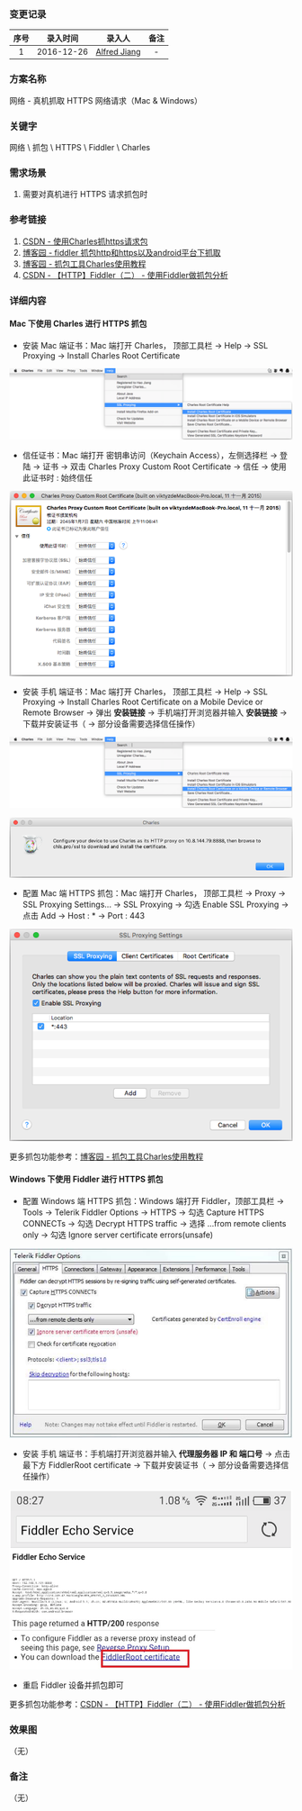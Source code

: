 ### 变更记录

| 序号 | 录入时间 | 录入人 | 备注 |
|:--------:|:--------:|:--------:|:--------:|
| 1 | 2016-12-26 | [Alfred Jiang](https://github.com/viktyz) | - |

### 方案名称

网络 - 真机抓取 HTTPS 网络请求（Mac & Windows）

### 关键字

网络 \ 抓包 \ HTTPS \ Fiddler \ Charles

### 需求场景

1. 需要对真机进行 HTTPS 请求抓包时

### 参考链接

1. [CSDN - 使用Charles抓https请求包](http://blog.csdn.net/qq_23195583/article/details/52087189)
2. [博客园 - fiddler 抓包http和https以及android平台下抓取](http://www.cnblogs.com/xyyz/p/5824845.html)
3. [博客园 - 抓包工具Charles使用教程](http://www.cnblogs.com/yuanjunliang/articles/5167927.html)
4. [CSDN - 【HTTP】Fiddler（二） - 使用Fiddler做抓包分析](http://blog.csdn.net/ohmygirl/article/details/17849983/)

### 详细内容

#### Mac 下使用 Charles 进行 HTTPS 抓包

* 安装 Mac 端证书：Mac 端打开 Charles， 顶部工具栏 -> Help -> SSL Proxying -> Install Charles Root Certificate

![Image_00212_00004.png](Images/Image_00212_00004.png)

* 信任证书：Mac 端打开 密钥串访问（Keychain Access），左侧选择栏 -> 登陆 -> 证书 -> 双击 Charles Proxy Custom Root Certificate -> 信任 -> 使用此证书时 : 始终信任

![Image_00212_00003.png](Images/Image_00212_00003.png)

* 安装 手机 端证书：Mac 端打开 Charles， 顶部工具栏 -> Help -> SSL Proxying -> Install Charles Root Certificate on a Mobile Device or Remote Browser -> 弹出 **安装链接** -> 手机端打开浏览器并输入 **安装链接** -> 下载并安装证书（ -> 部分设备需要选择信任操作）

![Image_00212_00005.png](Images/Image_00212_00005.png)

![Image_00212_00006.png](Images/Image_00212_00006.png)

* 配置 Mac 端 HTTPS 抓包：Mac 端打开 Charles， 顶部工具栏 -> Proxy -> SSL Proxying Settings... -> SSL Proxying -> 勾选 Enable SSL Proxying -> 点击 Add -> Host : * -> Port : 443

![Image_00212_00007.png](Images/Image_00212_00007.png)

更多抓包功能参考：[博客园 - 抓包工具Charles使用教程](http://www.cnblogs.com/yuanjunliang/articles/5167927.html)

#### Windows 下使用 Fiddler 进行 HTTPS 抓包

* 配置 Windows 端 HTTPS 抓包：Windows 端打开 Fiddler，顶部工具栏 -> Tools -> Telerik Fiddler Options -> HTTPS -> 勾选 Capture HTTPS CONNECTs -> 勾选 Decrypt HTTPS traffic -> 选择 ...from remote clients only -> 勾选 Ignore server certificate errors(unsafe)

![Image_00212_00001.jpg](Images/Image_00212_00001.jpg)

* 安装 手机 端证书：手机端打开浏览器并输入 **代理服务器 IP 和 端口号** -> 点击最下方 FiddlerRoot certificate -> 下载并安装证书（ -> 部分设备需要选择信任操作）

![Image_00212_00002.png](Images/Image_00212_00002.png)

* 重启 Fiddler 设备并抓包即可

更多抓包功能参考：[CSDN - 【HTTP】Fiddler（二） - 使用Fiddler做抓包分析](http://blog.csdn.net/ohmygirl/article/details/17849983/)

### 效果图
（无）

### 备注
（无）